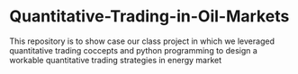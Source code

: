 # Quantitative-Trading-in-Oil-Markets
This repository is to show case our class project in which we leveraged quantitative trading coccepts and python programming to design a workable quantitative trading strategies in energy market
